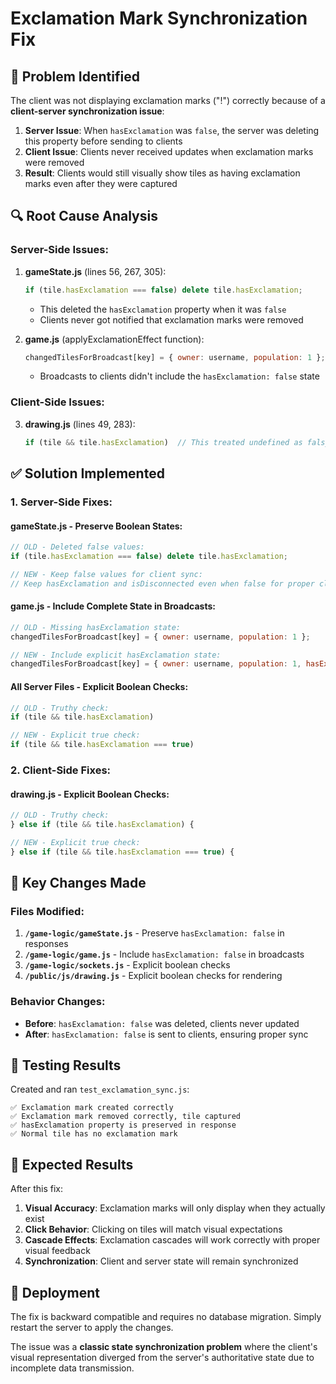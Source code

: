 # Exclamation Mark Synchronization Fix

## 🐛 Problem Identified

The client was not displaying exclamation marks ("!") correctly because of a **client-server synchronization issue**:

1. **Server Issue**: When `hasExclamation` was `false`, the server was deleting this property before sending to clients
2. **Client Issue**: Clients never received updates when exclamation marks were removed
3. **Result**: Clients would still visually show tiles as having exclamation marks even after they were captured

## 🔍 Root Cause Analysis

### **Server-Side Issues:**

1. **gameState.js** (lines 56, 267, 305): 
   ```javascript
   if (tile.hasExclamation === false) delete tile.hasExclamation;
   ```
   - This deleted the `hasExclamation` property when it was `false`
   - Clients never got notified that exclamation marks were removed

2. **game.js** (applyExclamationEffect function):
   ```javascript
   changedTilesForBroadcast[key] = { owner: username, population: 1 }; // Missing hasExclamation: false
   ```
   - Broadcasts to clients didn't include the `hasExclamation: false` state

### **Client-Side Issues:**

3. **drawing.js** (lines 49, 283):
   ```javascript
   if (tile && tile.hasExclamation)  // This treated undefined as falsy, but didn't handle explicit false
   ```

## ✅ Solution Implemented

### **1. Server-Side Fixes:**

#### **gameState.js** - Preserve Boolean States:
```javascript
// OLD - Deleted false values:
if (tile.hasExclamation === false) delete tile.hasExclamation;

// NEW - Keep false values for client sync:
// Keep hasExclamation and isDisconnected even when false for proper client sync
```

#### **game.js** - Include Complete State in Broadcasts:
```javascript
// OLD - Missing hasExclamation state:
changedTilesForBroadcast[key] = { owner: username, population: 1 };

// NEW - Include explicit hasExclamation state:
changedTilesForBroadcast[key] = { owner: username, population: 1, hasExclamation: false };
```

#### **All Server Files** - Explicit Boolean Checks:
```javascript
// OLD - Truthy check:
if (tile && tile.hasExclamation)

// NEW - Explicit true check:
if (tile && tile.hasExclamation === true)
```

### **2. Client-Side Fixes:**

#### **drawing.js** - Explicit Boolean Checks:
```javascript
// OLD - Truthy check:
} else if (tile && tile.hasExclamation) {

// NEW - Explicit true check:
} else if (tile && tile.hasExclamation === true) {
```

## 🎯 Key Changes Made

### **Files Modified:**
1. **`/game-logic/gameState.js`** - Preserve `hasExclamation: false` in responses
2. **`/game-logic/game.js`** - Include `hasExclamation: false` in broadcasts
3. **`/game-logic/sockets.js`** - Explicit boolean checks
4. **`/public/js/drawing.js`** - Explicit boolean checks for rendering

### **Behavior Changes:**
- **Before**: `hasExclamation: false` was deleted, clients never updated
- **After**: `hasExclamation: false` is sent to clients, ensuring proper sync

## 🧪 Testing Results

Created and ran `test_exclamation_sync.js`:

```
✅ Exclamation mark created correctly
✅ Exclamation mark removed correctly, tile captured  
✅ hasExclamation property is preserved in response
✅ Normal tile has no exclamation mark
```

## 🚀 Expected Results

After this fix:

1. **Visual Accuracy**: Exclamation marks will only display when they actually exist
2. **Click Behavior**: Clicking on tiles will match visual expectations
3. **Cascade Effects**: Exclamation cascades will work correctly with proper visual feedback
4. **Synchronization**: Client and server state will remain synchronized

## 🔄 Deployment

The fix is backward compatible and requires no database migration. Simply restart the server to apply the changes.

The issue was a **classic state synchronization problem** where the client's visual representation diverged from the server's authoritative state due to incomplete data transmission.